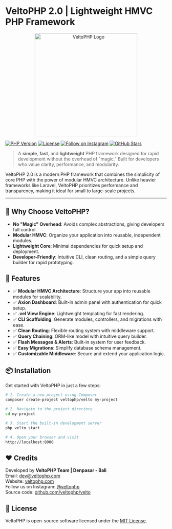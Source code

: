 # VeltoPHP 2.0 | Lightweight HMVC PHP Framework

<p align="center">
  <img src="https://res.cloudinary.com/drbowe2hn/image/upload/v1750857194/VeltoPHP2_la6xfv.png" alt="VeltoPHP Logo" width="320" />
</p>

[![PHP Version](https://img.shields.io/badge/PHP-8.3%2B-blue)](https://php.net)
[![License](https://img.shields.io/badge/License-MIT-green)](https://opensource.org/licenses/MIT)
[![Follow on Instagram](https://img.shields.io/badge/Instagram-%40veltophp-E4405F)](https://instagram.com/veltophp)
[![GitHub Stars](https://img.shields.io/github/stars/veltophp/velto)](https://github.com/veltophp/velto)

> A **simple**, **fast**, and **lightweight** PHP framework designed for rapid development without the overhead of "magic." Built for developers who value clarity, performance, and modularity.

VeltoPHP 2.0 is a modern PHP framework that combines the simplicity of core PHP with the power of modular HMVC architecture. Unlike heavier frameworks like Laravel, VeltoPHP prioritizes performance and transparency, making it ideal for small to large-scale projects.

---

## 🚀 Why Choose VeltoPHP?

- **No "Magic" Overhead**: Avoids complex abstractions, giving developers full control.
- **Modular HMVC**: Organize your application into reusable, independent modules.
- **Lightweight Core**: Minimal dependencies for quick setup and deployment.
- **Developer-Friendly**: Intuitive CLI, clean routing, and a simple query builder for rapid prototyping.

## 🌟 Features

- ✅ **Modular HMVC Architecture**: Structure your app into reusable modules for scalability.
- ✅ **Axion Dashboard**: Built-in admin panel with authentication for quick setup.
- ✅ **.vel View Engine**: Lightweight templating for fast rendering.
- ✅ **CLI Scaffolding**: Generate modules, controllers, and migrations with ease.
- ✅ **Clean Routing**: Flexible routing system with middleware support.
- ✅ **Query Chaining**: ORM-like model with intuitive query builder.
- ✅ **Flash Messages & Alerts**: Built-in system for user feedback.
- ✅ **Easy Migrations**: Simplify database schema management.
- ✅ **Customizable Middleware**: Secure and extend your application logic.

## 📦 Installation

Get started with VeltoPHP in just a few steps:

```bash
# 1. Create a new project using Composer
composer create-project veltophp/velto my-project

# 2. Navigate to the project directory
cd my-project

# 3. Start the built-in development server
php velto start

# 4. Open your browser and visit
http://localhost:8000
```


## ❤️ Credits

Developed by **VeltoPHP Team | Denpasar - Bali**  
Email: [dev@veltophp.com](mailto:dev@veltophp.com)  
Website: [veltophp.com](https://veltophp.com)  
Follow us on Instagram: [@veltophp](https://instagram.com/veltophp)  
Source code: [github.com/veltophp/velto](https://github.com/veltophp/velto)

## 📜 License

VeltoPHP is open-source software licensed under the [MIT License](https://opensource.org/licenses/MIT).